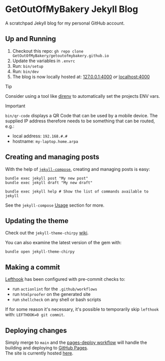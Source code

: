 # GetOutOfMyBakery Jekyll Blog
A scratchpad Jekyll blog for my personal GitHub account.

## Up and Running
1. Checkout this repo: `gh repo clone GetOutOfMyBakery/getoutofmybakery.github.io`
1. Update the variables in `.envrc`
1. Run: `bin/setup`
1. Run: `bin/dev`
1. The blog is now locally hosted at: [127.0.0.1:4000](http://127.0.0.1:4000/) _or_ [localhost:4000](http://localhost:4000/)

> [!TIP]
> Consider using a tool like [direnv](https://github.com/direnv/direnv) to automatically set the projects ENV vars.

> [!IMPORTANT]
> `bin/qr-code` displays a QR Code that can be used by a mobile device. The supplied IP address therefore needs to be something that can be routed, e.g.:
> - local address: `192.168.#.#`
> - hostname: `my-laptop.home.arpa`

## Creating and managing posts
With the help of [`jekyll-compose`](https://github.com/jekyll/jekyll-compose), creating and managing posts is easy:
``` shell
bundle exec jekyll post "My new post"
bundle exec jekyll draft "My new draft"

bundle exec jekyll help # Show the list of commands available to jekyll
```
See the `jekyll-compose` [Usage](https://github.com/jekyll/jekyll-compose?tab=readme-ov-file#usage) section for more.

## Updating the theme
Check out the `jekyll-theme-chirpy` [wiki](https://github.com/cotes2020/jekyll-theme-chirpy/wiki).

You can also examine the latest version of the gem with:
```shell
bundle open jekyll-theme-chirpy
```

## Making a commit
[Lefthook](https://github.com/evilmartians/lefthook/) has been configured with pre-commit checks to:
- run `actionlint` for the `.github/workflows`
- run `htmlproofer` on the generated site
- run `shellcheck` on any shell or bash scripts

If for some reason it's necessary, it's possible to temporarily skip `lefthook` with: `LEFTHOOK=0 git commit`.

## Deploying changes
Simply merge to `main` and the [pages-deploy workflow](.github/workflows/pages-deploy.yml) will handle the building and deploying to [GitHub Pages](https://pages.github.com/).  
The site is currently hosted [here](https://getoutofmybakery.github.io/).

